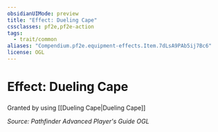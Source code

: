 ```yaml
---
obsidianUIMode: preview
title: "Effect: Dueling Cape"
cssclasses: pf2e,pf2e-action
tags:
  - trait/common
aliases: "Compendium.pf2e.equipment-effects.Item.7dLsA9PAb5ij7Bc6"
license: OGL
---
```

# Effect: Dueling Cape

### 






Granted by using [[Dueling Cape|Dueling Cape]]

*Source: Pathfinder Advanced Player's Guide*
*OGL*